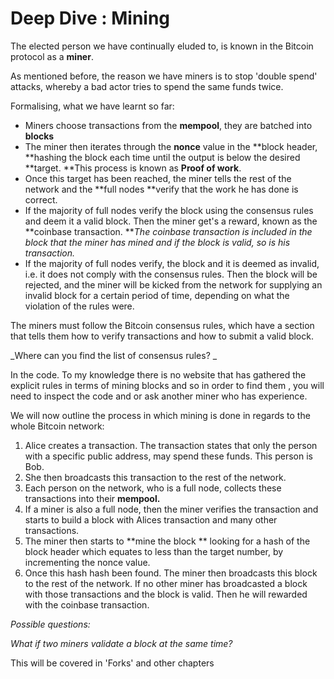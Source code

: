 # Deep Dive : Mining

The elected person we have continually eluded to, is known in the Bitcoin protocol as a **miner**.

As mentioned before, the reason we have miners is to stop 'double spend' attacks, whereby a bad actor tries to spend the same funds twice.

Formalising, what we have learnt so far:

* Miners choose transactions from the **mempool**, they are batched into **blocks**
* The miner then iterates through the **nonce** value in the **block header, **hashing the block each time until the output is below the desired **target. **This process is known as **Proof of work**.
* Once this target has been reached, the miner tells the rest of the network and the **full nodes **verify that the work he has done is correct.
* If the majority of full nodes verify the block using the consensus rules and deem it a valid block. Then the miner get's a reward, known as the **coinbase transaction. **_The coinbase transaction is included in the block that the miner has mined and if the block is valid, so is his transaction._
* If the majority of full nodes verify, the block and it is deemed as invalid, i.e. it does not comply with the consensus rules. Then the block will be rejected, and the miner will be kicked from the network for supplying an invalid block for a certain period of time, depending on what the violation of the rules were.

The miners must follow the Bitcoin consensus rules, which have a section that tells them how to verify transactions and how to submit a valid block.

_Where can you find the list of consensus rules? _

In the code. To my knowledge there is no website that has gathered the explicit rules in terms of mining blocks and so in order to find them , you will need to inspect the code and or ask another miner who has experience.

We will now outline the process in which mining is done in regards to the whole Bitcoin network:

1. Alice creates a transaction. The transaction states that only the person with a specific public address, may spend these funds. This person is Bob.
2. She then broadcasts this transaction to the rest of the network.
3. Each person on the network, who is a full node, collects these transactions into their **mempool.**
4. If a miner is also a full node, then the miner verifies the transaction and starts to build a block with Alices transaction and many other transactions.
5. The miner then starts to **mine the block ** looking for a hash of the block header which equates to less than the target number, by incrementing the nonce value. 
6. Once this hash hash been found. The miner then broadcasts this block to the rest of the network. If no other miner has broadcasted a block with those transactions and the block is valid. Then he will rewarded with the coinbase transaction.

_Possible questions:_

_What if two miners validate a block at the same time?_

This will be covered in 'Forks' and other chapters

